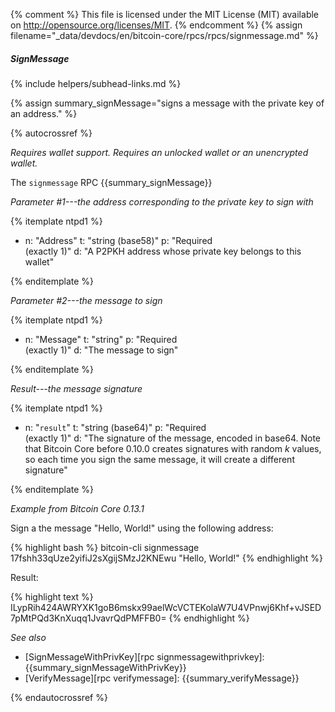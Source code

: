 {% comment %}
This file is licensed under the MIT License (MIT) available on
http://opensource.org/licenses/MIT.
{% endcomment %}
{% assign filename="_data/devdocs/en/bitcoin-core/rpcs/rpcs/signmessage.md" %}

##### SignMessage
{% include helpers/subhead-links.md %}

{% assign summary_signMessage="signs a message with the private key of an address." %}

{% autocrossref %}

*Requires wallet support. Requires an unlocked wallet or an
unencrypted wallet.*

The `signmessage` RPC {{summary_signMessage}}

*Parameter #1---the address corresponding to the private key to sign with*

{% itemplate ntpd1 %}
- n: "Address"
  t: "string (base58)"
  p: "Required<br>(exactly 1)"
  d: "A P2PKH address whose private key belongs to this wallet"

{% enditemplate %}

*Parameter #2---the message to sign*

{% itemplate ntpd1 %}
- n: "Message"
  t: "string"
  p: "Required<br>(exactly 1)"
  d: "The message to sign"

{% enditemplate %}

*Result---the message signature*

{% itemplate ntpd1 %}
- n: "`result`"
  t: "string (base64)"
  p: "Required<br>(exactly 1)"
  d: "The signature of the message, encoded in base64.  Note that Bitcoin Core before 0.10.0 creates signatures with random *k* values, so each time you sign the same message, it will create a different signature"

{% enditemplate %}

*Example from Bitcoin Core 0.13.1*

Sign a the message "Hello, World!" using the following address:

{% highlight bash %}
bitcoin-cli signmessage 17fshh33qUze2yifiJ2sXgijSMzJ2KNEwu "Hello, World!"
{% endhighlight %}

Result:

{% highlight text %}
ILypRih424AWRYXK1goB6mskx99aelWcVCTEKolaW7U4VPnwj6Khf+vJSED7pMtPQd3KnXuqq1JvavrQdPMFFB0=
{% endhighlight %}

*See also*

* [SignMessageWithPrivKey][rpc signmessagewithprivkey]: {{summary_signMessageWithPrivKey}}
* [VerifyMessage][rpc verifymessage]: {{summary_verifyMessage}}

{% endautocrossref %}
